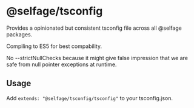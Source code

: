 # @selfage/tsconfig

Provides a opinionated but consistent tsconfig file across all @selfage packages.

Compiling to ES5 for best compability.

No --strictNullChecks because it might give false impression that we are safe from null pointer exceptions at runtime.

## Usage

Add `extends: "@selfage/tsconfig/tsconfig"` to your tsconfig.json.
